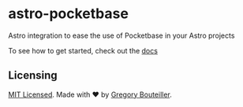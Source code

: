 # astro-pocketbase

Astro integration to ease the use of Pocketbase in your Astro projects

To see how to get started, check out the [docs](https://astro-pocketbase-five.vercel.app)

## Licensing

[MIT Licensed](./LICENSE). Made with ❤️ by [Gregory Bouteiller](https://github.com/gbouteiller).

